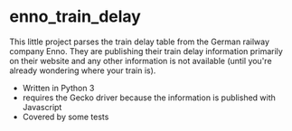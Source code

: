 # enno_train_delay
This little project parses the train delay table from the German railway company Enno. They are publishing their train delay information primarily on their website and any other information is not available (until you're already wondering where your train is).
- Written in Python 3
- requires the Gecko driver because the information is published with Javascript
- Covered by some tests
